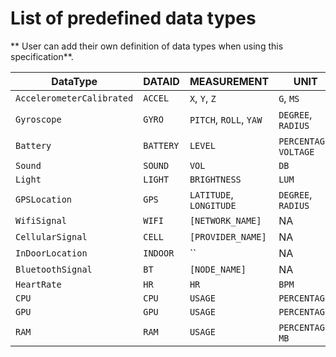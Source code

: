 # List of predefined data types

** User can add their own definition of data types when using this specification**.

| DataType | DATAID | MEASUREMENT | UNIT
| --- | --- | --- | --- |
| `AccelerometerCalibrated` | `ACCEL` | `X`, `Y`, `Z` | `G`, `MS`
| `Gyroscope` | `GYRO` | `PITCH`, `ROLL`, `YAW` | `DEGREE`, `RADIUS`
| `Battery` | `BATTERY` | `LEVEL` | `PERCENTAGE`, `VOLTAGE`
| `Sound` | `SOUND` | `VOL` | `DB`
| `Light` | `LIGHT` | `BRIGHTNESS` | `LUM`
| `GPSLocation` | `GPS` | `LATITUDE`, `LONGITUDE` | `DEGREE`, `RADIUS`
| `WifiSignal` | `WIFI` | `[NETWORK_NAME]` | NA
| `CellularSignal` | `CELL` | `[PROVIDER_NAME]` | NA
| `InDoorLocation` | `INDOOR` | `` | NA 
| `BluetoothSignal` | `BT` | `[NODE_NAME]` | NA
| `HeartRate` | `HR` | `HR` | `BPM`
| `CPU` | `CPU` | `USAGE` | `PERCENTAGE`
| `GPU` | `GPU` | `USAGE` | `PERCENTAGE`
| `RAM` | `RAM` | `USAGE` | `PERCENTAGE`, `MB`

